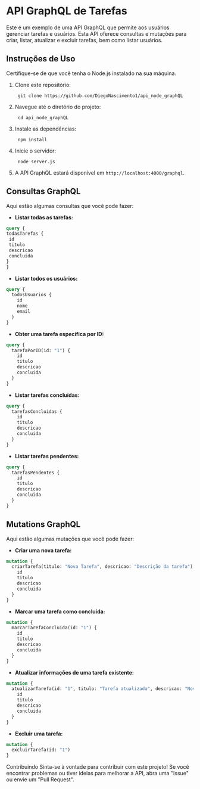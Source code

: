 # API GraphQL de Tarefas

Este é um exemplo de uma API GraphQL que permite aos usuários gerenciar tarefas e usuários. Esta API oferece consultas e mutações para criar, listar, atualizar e excluir tarefas, bem como listar usuários.

## Instruções de Uso

Certifique-se de que você tenha o Node.js instalado na sua máquina.

1. Clone este repositório:

        git clone https://github.com/DiegoNascimento1/api_node_graphQL

2. Navegue até o diretório do projeto:

        cd api_node_graphQL

3. Instale as dependências:

        npm install

4. Inicie o servidor:

        node server.js

5. A API GraphQL estará disponível em `http://localhost:4000/graphql`.

## Consultas GraphQL

Aqui estão algumas consultas que você pode fazer:

- **Listar todas as tarefas:**

```graphql
query {
todasTarefas {
 id
 titulo
 descricao
 concluida
}
}
```

- **Listar todos os usuários:**
```graphql
query {
  todosUsuarios {
    id
    nome
    email
  }
}
```

- **Obter uma tarefa específica por ID:**
```graphql
query {
  tarefaPorID(id: "1") {
    id
    titulo
    descricao
    concluida
  }
}
```

- **Listar tarefas concluídas:**
```graphql
query {
  tarefasConcluidas {
    id
    titulo
    descricao
    concluida
  }
}
```

- **Listar tarefas pendentes:**
```graphql
query {
  tarefasPendentes {
    id
    titulo
    descricao
    concluida
  }
}
```

## Mutations GraphQL
Aqui estão algumas mutações que você pode fazer:

- **Criar uma nova tarefa:**
```graphql
mutation {
  criarTarefa(titulo: "Nova Tarefa", descricao: "Descrição da tarefa") {
    id
    titulo
    descricao
    concluida
  }
}
```

- **Marcar uma tarefa como concluída:**
```graphql
mutation {
  marcarTarefaConcluida(id: "1") {
    id
    titulo
    descricao
    concluida
  }
}
```

- **Atualizar informações de uma tarefa existente:**
```graphql
mutation {
  atualizarTarefa(id: "1", titulo: "Tarefa atualizada", descricao: "Nova descrição") {
    id
    titulo
    descricao
    concluida
  }
}
```

- **Excluir uma tarefa:**
```graphql
mutation {
  excluirTarefa(id: "1")
}
```

Contribuindo
Sinta-se à vontade para contribuir com este projeto! Se você encontrar problemas ou tiver ideias para melhorar a API, abra uma "Issue" ou envie um "Pull Request".